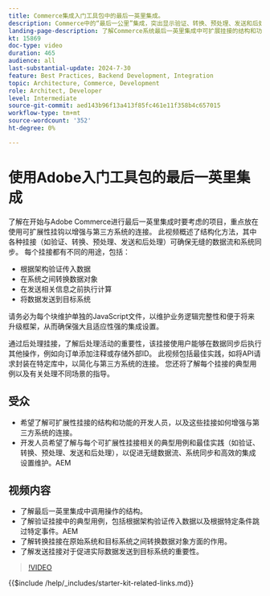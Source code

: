 ```yaml
---
title: Commerce集成入门工具包中的最后一英里集成。
description: Commerce中的“最后一公里”集成，突出显示验证、转换、预处理、发送和后处理等可扩展性挂钩​。
landing-page-description: 了解Commerce系统最后一英里集成中可扩展挂接的结构和功能。
kt: 15869
doc-type: video
duration: 465
audience: all
last-substantial-update: 2024-7-30
feature: Best Practices, Backend Development, Integration
topic: Architecture, Commerce, Development
role: Architect, Developer
level: Intermediate
source-git-commit: aed143b96f13a413f85fc461e11f358b4c657015
workflow-type: tm+mt
source-wordcount: '352'
ht-degree: 0%

---
```


# 使用Adobe入门工具包的最后一英里集成

了解在开始与Adobe Commerce进行最后一英里集成时要考虑的项目，重点放在使用可扩展性挂钩以增强与第三方系统的连接。 此视频概述了结构化方法，其中各种挂接（如验证、转换、预处理、发送和后处理）可确保无缝的数据流和系统同步。 每个挂接都有不同的用途，包括：

* 根据架构验证传入数据
* 在系统之间转换数据对象
* 在发送相关信息之前执行计算
* 将数据发送到目标系统

请务必为每个块维护单独的JavaScript文件，以维护业务逻辑完整性和便于将来升级框架，从而确保强大且适应性强的集成设置。

通过后处理挂接，了解后处理活动的重要性，该挂接使用户能够在数据同步后执行其他操作，例如向订单添加注释或存储外部ID。 此视频包括最佳实践，如将API请求封装在特定库中，以简化与第三方系统的连接。 您还将了解每个挂接的典型用例以及有关处理不同场景的指导。

## 受众

* 希望了解可扩展性挂接的结构和功能的开发人员，以及这些挂接如何增强与第三方系统的连接。
* 开发人员希望了解与每个可扩展性挂接相关的典型用例和最佳实践（如验证、转换、预处理、发送和后处理），以促进无缝数据流、系统同步和高效的集成设置维护。&#x200B;AEM

## 视频内容

* 了解最后一英里集成中调用操作的结构。
* 了解验证挂接中的典型用例，包括根据架构验证传入数据以及根据特定条件跳过特定事件。&#x200B;AEM
* 了解转换挂接在原始系统和目标系统之间转换数据对象方面的作用。
* 了解发送挂接对于促进实际数据发送到目标系统的重要性。

>[!VIDEO](https://video.tv.adobe.com/v/3451938?learn=on&captions=chi_hans)

{{$include /help/_includes/starter-kit-related-links.md}}
